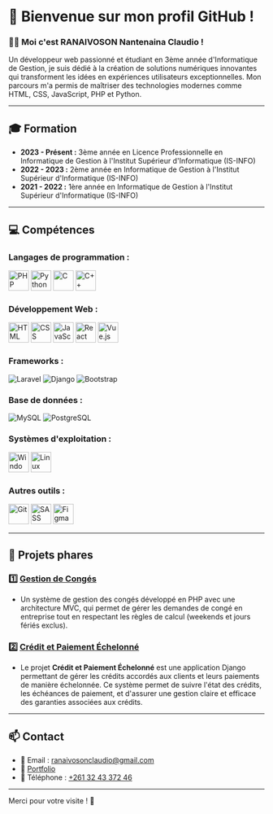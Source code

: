 # 🌟 Bienvenue sur mon profil GitHub !

### 👨‍💻 Moi c'est **RANAIVOSON Nantenaina Claudio** !

Un développeur web passionné et étudiant en 3ème année d'Informatique de Gestion, je suis dédié à la création de solutions numériques innovantes qui transforment les idées en expériences utilisateurs exceptionnelles. Mon parcours m'a permis de maîtriser des technologies modernes comme HTML, CSS, JavaScript, PHP et Python.

---

## 🎓 Formation

- **2023 - Présent :** 3ème année en Licence Professionnelle en Informatique de Gestion à l'Institut Supérieur d'Informatique (IS-INFO)
- **2022 - 2023 :** 2ème année en Informatique de Gestion à l'Institut Supérieur d'Informatique (IS-INFO)
- **2021 - 2022 :** 1ère année en Informatique de Gestion à l'Institut Supérieur d'Informatique (IS-INFO)

---

## 💻 Compétences

### **Langages de programmation :**
<p>
<img src="https://cdn.jsdelivr.net/gh/devicons/devicon/icons/php/php-plain.svg" alt="PHP" width="40" height="40" />
<img src="https://cdn.jsdelivr.net/gh/devicons/devicon/icons/python/python-plain.svg" alt="Python" width="40" height="40" />
<img src="https://cdn.jsdelivr.net/gh/devicons/devicon/icons/c/c-plain.svg" alt="C" width="40" height="40" />
<img src="https://cdn.jsdelivr.net/gh/devicons/devicon/icons/cplusplus/cplusplus-plain.svg" alt="C++" width="40" height="40" />
</p>

### **Développement Web :**
<p>
<img src="https://cdn.jsdelivr.net/gh/devicons/devicon/icons/html5/html5-plain.svg" alt="HTML" width="40" height="40" />
<img src="https://cdn.jsdelivr.net/gh/devicons/devicon/icons/css3/css3-plain.svg" alt="CSS" width="40" height="40" />
<img src="https://cdn.jsdelivr.net/gh/devicons/devicon/icons/javascript/javascript-plain.svg" alt="JavaScript" width="40" height="40" />
<img src="https://cdn.jsdelivr.net/gh/devicons/devicon/icons/react/react-original.svg" alt="React" width="40" height="40" />
<img src="https://cdn.jsdelivr.net/gh/devicons/devicon/icons/vuejs/vuejs-original.svg" alt="Vue.js" width="40" height="40" />
</p>

### **Frameworks :**
<p>
<img src="https://img.shields.io/badge/Laravel-%23FF2D20.svg?style=for-the-badge&logo=laravel&logoColor=white" alt="Laravel" />
<img src="https://img.shields.io/badge/Django-%23092E20.svg?style=for-the-badge&logo=django&logoColor=white" alt="Django" />
<img src="https://img.shields.io/badge/Bootstrap-%23563D7C.svg?style=for-the-badge&logo=bootstrap&logoColor=white" alt="Bootstrap" />
</p>

### **Base de données :**
<p>
<img src="https://img.shields.io/badge/MySQL-%2300f.svg?style=for-the-badge&logo=mysql&logoColor=white" alt="MySQL" />
<img src="https://img.shields.io/badge/PostgreSQL-%23316192.svg?style=for-the-badge&logo=postgresql&logoColor=white" alt="PostgreSQL" />
</p>

### **Systèmes d'exploitation :**
<p>
<img src="https://cdn.jsdelivr.net/gh/devicons/devicon/icons/windows8/windows8-original.svg" alt="Windows" width="40" height="40" />
<img src="https://cdn.jsdelivr.net/gh/devicons/devicon/icons/linux/linux-plain.svg" alt="Linux" width="40" height="40" />
</p>

### **Autres outils :**
<p>
<img src="https://cdn.jsdelivr.net/gh/devicons/devicon/icons/git/git-plain.svg" alt="Git" width="40" height="40" />
<img src="https://cdn.jsdelivr.net/gh/devicons/devicon/icons/sass/sass-original.svg" alt="SASS" width="40" height="40" />
<img src="https://cdn.jsdelivr.net/gh/devicons/devicon/icons/figma/figma-original.svg" alt="Figma" width="40" height="40" />
</p>

---

## 🚀 Projets phares

### 1️⃣ **[Gestion de Congés](https://github.com/CLAUDIO101000/Gestion-des-conges)**
- Un système de gestion des congés développé en PHP avec une architecture MVC, qui permet de gérer les demandes de congé en entreprise tout en respectant les règles de calcul (weekends et jours fériés exclus).

### 2️⃣ **[Crédit et Paiement Échelonné](https://github.com/CLAUDIO101000/credit-et-paiement-echelonne)**
- Le projet **Crédit et Paiement Échelonné** est une application Django permettant de gérer les crédits accordés aux clients et leurs paiements de manière échelonnée. Ce système permet de suivre l'état des crédits, les échéances de paiement, et d'assurer une gestion claire et efficace des garanties associées aux crédits.

---

## 📫 Contact

- 📧 Email : [ranaivosonclaudio@gmail.com](mailto:ranaivosonclaudio@gmail.com)
- 🌟 [Portfolio](https://claudio101000.github.io/portfolio-claudio/)
- 📱 Téléphone : [+261 32 43 372 46](tel:+261324337246)

---

Merci pour votre visite ! 🎉
